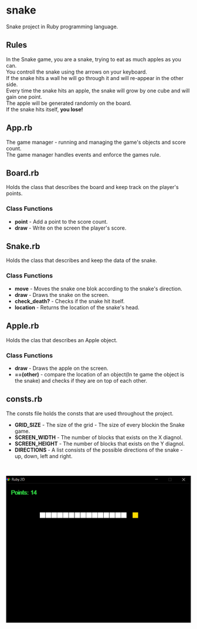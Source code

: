 # snake
Snake project in Ruby programming language.
## Rules
In the Snake game, you are a snake, trying to eat as much apples as you can. <br/>
You controll the snake using the arrows on your keyboard.<br/>
If the snake hits a wall he will go through it and will re-appear in the other side.<br/>
Every time the snake hits an apple, the snake will grow by one cube and will gain one point. <br/>
The apple will be generated randomly on the board.<br/>
If the snake hits itself, **you lose!**
## App.rb
The game manager - running and managing the game's objects and score count.<br/>
The game manager handles events and enforce the games rule.
## Board.rb
Holds the class that describes the board and keep track on the player's points.
### Class Functions
* **point** - Add a point to the score count.
* **draw** - Write on the screen the player's score.
## Snake.rb
Holds the class that describes and keep the data of the snake.
### Class Functions
* **move** - Moves the snake one blok according to the snake's direction.
* **draw** - Draws the snake on the screen.
* **check_death?** - Checks if the snake hit itself.
* **location** - Returns the location of the snake's head.
## Apple.rb
Holds the clas that describes an Apple object.
### Class Functions
* **draw** - Draws the apple on the screen.
* **==(other)** - compare the location of an object(In te game the object is the snake) and checks if they are on top of each other.
## consts.rb
The consts file holds the consts that are used throughout the project.
* **GRID_SIZE** - The size of the grid - The size of every blockin the Snake game.
* **SCREEN_WIDTH** - The number of blocks that exists on the X diagnol.
* **SCREEN_HEIGHT** - The number of blocks that exists on the Y diagnol.
* **DIRECTIONS** - A list consists of the possible directions of the snake - up, down, left and right.
<br/>

![Snake Game](snake.png)